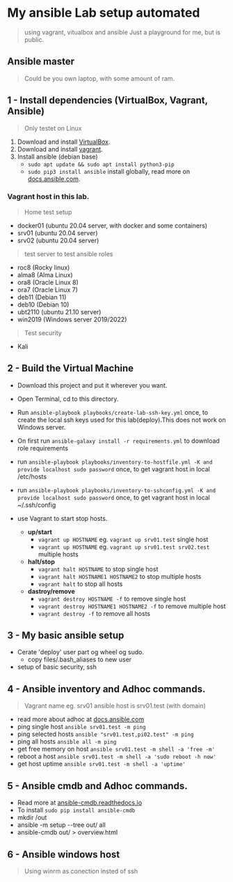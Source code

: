 # My ansible Lab setup automated
>using vagrant, vitualbox and ansible
Just a playground for me, but is public. 

## Ansible master
> Could be you own laptop, with some amount of ram. 

## 1 - Install dependencies (VirtualBox, Vagrant, Ansible)
> Only testet on Linux
1. Download and install [VirtualBox](https://www.virtualbox.org/wiki/Downloads).
2. Download and install [vagrant](https://www.vagrantup.com/downloads).
3. Install ansible (debian base)
   - `sudo apt update && sudo apt install python3-pip`
   - `sudo pip3 install ansible` install globally, read more on [docs.ansible.com](https://docs.ansible.com/ansible/latest/installation_guide/intro_installation.html).


### Vagrant host in this lab.
>Home test setup 
* docker01 (ubuntu 20.04 server, with docker and some containers)
* srv01 (ubuntu 20.04 server)
* srv02 (ubuntu 20.04 server)
>test server to test ansible roles
* roc8 (Rocky linux)
* alma8 (Alma Linux)
* ora8 (Oracle Linux 8)
* ora7 (Oracle Linux 7)
* deb11 (Debian 11)
* deb10 (Debian 10)
* ubt2110 (ubuntu 21.10 server)
* win2019 (Windows server 2019/2022)
> Test security
* Kali


## 2 - Build the Virtual Machine
* Download this project and put it wherever you want.
* Open Terminal, cd to this directory.
*  Run `ansible-playbook playbooks/create-lab-ssh-key.yml` once, to create the local ssh keys used for this lab(deploy).This does not work on Windows server. 
* On first run `ansible-galaxy install -r requirements.yml` to download role requirements
* run `ansible-playbook playbooks/inventory-to-hostfile.yml -K and provide localhost sudo password` once, to get vagrant host in local /etc/hosts 
* run `ansible-playbook playbooks/inventory-to-sshconfig.yml -K and provide localhost sudo password` once, to get vagrant host in local ~/.ssh/config 

* use Vagrant to start stop hosts.
  * **up/start**
    * `vagrant up HOSTNAME` eg. `vagrant up srv01.test` single host
    * `vagrant up HOSTNAME` eg. `vagrant up srv01.test srv02.test` multiple hosts
  * **halt/stop**
    * `vagrant halt HOSTNAME` to stop single host
    * `vagrant halt HOSTNAME1 HOSTNAME2` to stop multiple hosts
    * `vagrant halt` to stop all hosts
  * **dastroy/remove**
    * `vagrant destroy HOSTNAME -f` to remove single host
    * `vagrant destroy HOSTNAME1 HOSTNAME2 -f` to remove multiple host
    * `vagrant destroy -f` to remove all hosts

## 3 - My basic ansible setup 
* Cerate 'deploy' user part og wheel og sudo. 
  - copy files/.bash_aliases to new user 
* setup of basic security, ssh

## 4 - Ansible inventory and Adhoc commands.
> Vagrant name eg. srv01 ansible host is srv01.test (with domain)
* read more about adhoc at [docs.ansible.com](https://docs.ansible.com/ansible/latest/user_guide/intro_adhoc.html)
* ping single host `ansible srv01.test -m ping`
* ping selected hosts `ansible "srv01.test,pi02.test" -m ping `
* ping all hosts `ansible all -m ping`
* get free memory on host `ansible srv01.test -m shell -a 'free -m'`
* reboot a host `ansible srv01.test -m shell -a 'sudo reboot -h now'`
* get host uptime `ansible srv01.test -m shell -a 'uptime'`

## 5 - Ansible cmdb and Adhoc commands.
* Read more at [ansible-cmdb.readthedocs.io](https://ansible-cmdb.readthedocs.io/en/latest/installation/)
* To install `sudo pip install ansible-cmdb`
* mkdir /out
* ansible -m setup --tree out/ all
* ansible-cmdb out/ > overview.html

## 6 - Ansible windows host
> Using winrm as conection insted of ssh 








